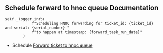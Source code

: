 ## Schedule forward to hnoc queue Documentation

```
self._logger.info(
            f"Scheduling HNOC forwarding for ticket_id: {ticket_id} and serial: {serial_number} "
            f"to happen at timestamp: {forward_task_run_date}"
        )
```

* Schedule [Forward ticket to hnoc queue](_forward_ticket_to_hnoc_queue.md)